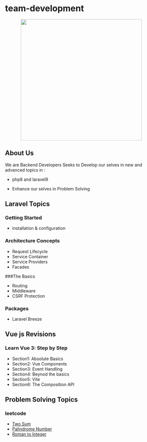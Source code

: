 # team-development
<p align="center"><a href="https://laravel.com" target="_blank"><img src="https://techwisegroup.com/wp-content/uploads/2020/07/Depositphotos_223016200_l-2015.jpg" width="400"></a></p>

## About Us

We are Backend Developers Seeks to Develop our selves in new and advanced topics in : 

- php8 and laravel9

- Enhance our selves in Problem Solving

## Laravel Topics

### Getting Started

- installation & configuration

### Architecture Concepts

- Request Lifecycle
- Service Container
- Service Providers
- Facades

###The Basics
- Routing
- Middleware
- CSRF Protection


### Packages

- Laravel Breeze


## Vue js Revisions
### Learn Vue 3: Step by Step
- Section1: Absolute Basics
- Section2: Vue Components
- Section3: Event Handling
- Section4: Beynod the basics
- Section5: Vite
- Section6: The Composition API

## Problem Solving Topics
### leetcode
- <a href="https://leetcode.com/problems/two-sum/"> Two Sum </a>
- <a href="https://leetcode.com/problems/palindrome-number/"> Palindrome Number </a>
- <a href="https://leetcode.com/problems/roman-to-integer/"> Roman to Integer </a>

